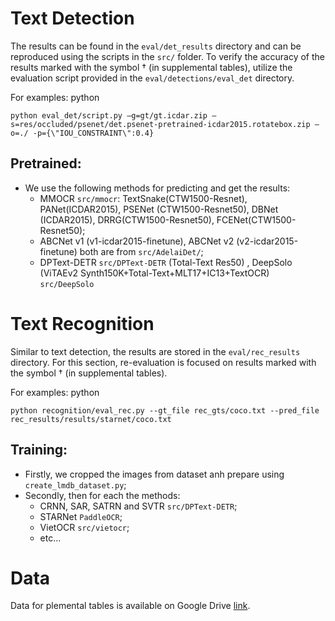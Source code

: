 # Text Detection

The results can be found in the `eval/det_results` directory and can be reproduced using the scripts in the `src/` folder. To verify the accuracy of the results marked with the symbol † (in supplemental tables), utilize the evaluation script provided in the `eval/detections/eval_det` directory.

For examples:
python
```
python eval_det/script.py –g=gt/gt.icdar.zip –s=res/occluded/psenet/det.psenet-pretrained-icdar2015.rotatebox.zip –o=./ -p={\"IOU_CONSTRAINT\":0.4}
```


## Pretrained:
- We use the following methods for predicting and get the results:
    + MMOCR `src/mmocr`: TextSnake(CTW1500-Resnet), PANet(ICDAR2015), PSENet (CTW1500-Resnet50), DBNet (ICDAR2015), DRRG(CTW1500-Resnet50), FCENet(CTW1500-Resnet50);
    + ABCNet v1 (v1-icdar2015-finetune), ABCNet v2 (v2-icdar2015-finetune) both are from `src/AdelaiDet/`;
    + DPText-DETR `src/DPText-DETR` (Total-Text	Res50) , DeepSolo (ViTAEv2 Synth150K+Total-Text+MLT17+IC13+TextOCR) `src/DeepSolo`

# Text Recognition

Similar to text detection, the results are stored in the `eval/rec_results` directory. For this section, re-evaluation is focused on results marked with the symbol † (in supplemental tables).

For examples:
python
```
python recognition/eval_rec.py --gt_file rec_gts/coco.txt --pred_file rec_results/results/starnet/coco.txt
```

## Training:
- Firstly, we cropped the images from dataset anh prepare using `create_lmdb_dataset.py`;
- Secondly, then for each the methods:
    + CRNN, SAR, SATRN and SVTR  `src/DPText-DETR`;
    + STARNet `PaddleOCR`;
    + VietOCR `src/vietocr`; 
    + etc...

# Data
Data for plemental tables is available on Google Drive [link](https://drive.google.com/file/d/117kG_bzsQxvlTerR-7gqYx2DeWetPOrX/view?usp=drive_link).